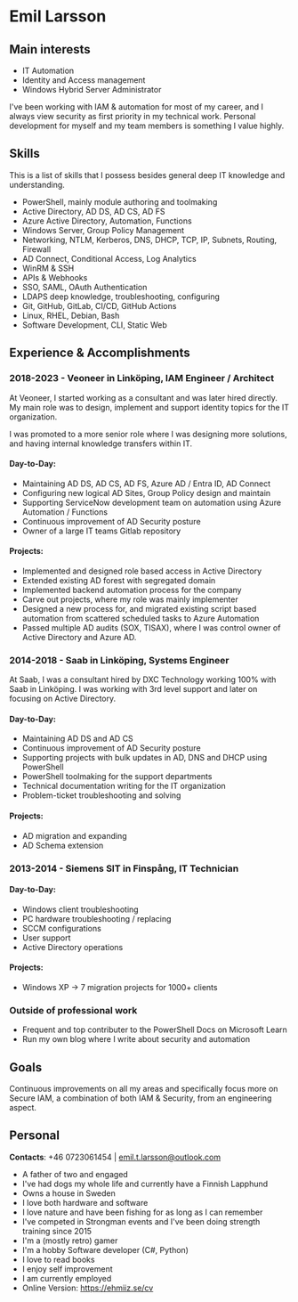 #  Emil Larsson

## Main interests

* IT Automation
* Identity and Access management
* Windows Hybrid Server Administrator

I've been working with IAM & automation for most of my career, and I always view security as first priority in my technical work.
Personal development for myself and my team members is something I value highly.

## Skills

This is a list of skills that I possess besides general deep IT knowledge and understanding.

* PowerShell, mainly module authoring and toolmaking
* Active Directory, AD DS, AD CS, AD FS
* Azure Active Directory, Automation, Functions
* Windows Server, Group Policy Management
* Networking, NTLM, Kerberos, DNS, DHCP, TCP, IP, Subnets, Routing, Firewall
* AD Connect, Conditional Access, Log Analytics
* WinRM & SSH
* APIs & Webhooks
* SSO, SAML, OAuth Authentication
* LDAPS deep knowledge, troubleshooting, configuring
* Git, GitHub, GitLab, CI/CD, GitHub Actions
* Linux, RHEL, Debian, Bash
* Software Development, CLI, Static Web

## Experience & Accomplishments

### 2018-2023 - Veoneer in Linköping, IAM Engineer / Architect

At Veoneer, I started working as a consultant and was later hired directly.
My main role was to design, implement and support identity topics for the IT organization.

I was promoted to a more senior role where I was designing more solutions, and having internal knowledge transfers within IT.

#### Day-to-Day:

- Maintaining AD DS, AD CS, AD FS, Azure AD / Entra ID, AD Connect
- Configuring new logical AD Sites, Group Policy design and maintain
- Supporting ServiceNow development team on automation using Azure Automation / Functions
- Continuous improvement of AD Security posture
- Owner of a large IT teams Gitlab repository

#### Projects:

- Implemented and designed role based access in Active Directory
- Extended existing AD forest with segregated domain
- Implemented backend automation process for the company
- Carve out projects, where my role was mainly implementer
- Designed a new process for, and migrated existing script based automation from scattered scheduled tasks to Azure Automation
- Passed multiple AD audits (SOX, TISAX), where I was control owner of Active Directory and Azure AD.


### 2014-2018 - Saab in Linköping, Systems Engineer

At Saab, I was a consultant hired by DXC Technology working 100% with Saab in Linköping.
I was working with 3rd level support and later on focusing on Active Directory.

#### Day-to-Day:

- Maintaining AD DS and AD CS
- Continuous improvement of AD Security posture
- Supporting projects with bulk updates in AD, DNS and DHCP using PowerShell
- PowerShell toolmaking for the support departments
- Technical documentation writing for the IT organization
- Problem-ticket troubleshooting and solving

#### Projects:

- AD migration and expanding
- AD Schema extension

### 2013-2014 - Siemens SIT in Finspång, IT Technician

#### Day-to-Day:

- Windows client troubleshooting
- PC hardware troubleshooting / replacing
- SCCM configurations
- User support
- Active Directory operations

#### Projects:

- Windows XP -> 7 migration projects for 1000+ clients


### Outside of professional work

- Frequent and top contributer to the PowerShell Docs on Microsoft Learn
- Run my own blog where I write about security and automation


## Goals

Continuous improvements on all my areas and specifically focus more on Secure IAM, a combination of both IAM & Security, from an engineering aspect.

## Personal

**Contacts**: +46 0723061454 | emil.t.larsson@outlook.com

* A father of two and engaged
* I've had dogs my whole life and currently have a Finnish Lapphund
* Owns a house in Sweden
* I love both hardware and software
* I love nature and have been fishing for as long as I can remember
* I've competed in Strongman events and I've been doing strength training since 2015
* I'm a (mostly retro) gamer
* I'm a hobby Software developer (C#, Python)
* I love to read books
* I enjoy self improvement
* I am currently employed
* Online Version: https://ehmiiz.se/cv